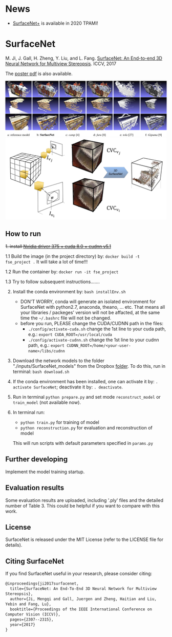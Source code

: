 # News
- [SurfaceNet+](https://github.com/mjiUST/SurfaceNet-plus) is available in 2020 TPAMI!

# SurfaceNet

M. Ji, J. Gall, H. Zheng, Y. Liu, and L. Fang. [SurfaceNet: An End-to-end 3D Neural Network for Multiview Stereopsis](https://www.researchgate.net/publication/318920947_SurfaceNet_An_End-to-end_3D_Neural_Network_for_Multiview_Stereopsis). ICCV, 2017

The [poster pdf](https://www.researchgate.net/publication/321126305_ICCV2017_SurfaceNet_poster) is also available.

![SurfaceNet experiment results](app/figures/experiment.png?raw=true "SurfaceNet experiment results")
![SurfaceNet pipeline](app/figures/pipeline.png?raw=true "SurfaceNet pipeline")

## How to run

~~1. install [Nvidia driver 375 + cuda 8.0 + cudnn v5.1](https://github.com/mjiUST/driver_cuda_cudnn)~~

1.1 Build the image (in the project directory) by: `docker build -t fse_project .`   It will take a lot of time!!!

1.2 Run the container by: `docker run -it fse_project`

1.3 Try to follow subsequent instructions.......

2. Install the conda environment by: `bash installEnv.sh`
    * DON'T WORRY, conda will generate an isolated environment for SurfaceNet with python2.7, anaconda, theano, ... etc. That means all your libraries / packeges' version will not be affacted, at the same time the `~/.bashrc` file will not be changed.
    * before you run, PLEASE change the CUDA/CUDNN path in the files: 
        - `./config/activate-cuda.sh` change the 1st line to your cuda path, e.g.: `export CUDA_ROOT=/usr/local/cuda`
        - `./config/activate-cudnn.sh` change the 1st line to your cudnn path, e.g.: `export CUDNN_ROOT=/home/<your-user-name>/libs/cudnn`
3. Download the network models to the folder "./inputs/SurfaceNet_models" from the Dropbox [folder](https://www.dropbox.com/sh/8xs0u57ikj4qfvr/AADRQFQyJfG3WfH7ZvpcWmMKa?dl=0). To do this, run in terminal: `bash download.sh`
4. If the conda environment has been installed, one can activate it by: `. activate SurfaceNet`; deactivate it by: `. deactivate`.
5. Run in terminal `python prepare.py` and set mode `reconstruct_model` or `train_model` (not available now).
6. In terminal run:
    * `python train.py` for training of model
    * `python reconstruction.py` for evaluation and reconstruction of model

    This will run scripts with default parameters specified in `params.py`

## Further developing

Implement the model training startup.

## Evaluation results

Some evaluation results are uploaded, including '.ply' files and the detailed number of Table 3. This could be helpful if you want to compare with this work.

## License

SurfaceNet is released under the MIT License (refer to the LICENSE file for details).

## Citing SurfaceNet

If you find SurfaceNet useful in your research, please consider citing:

    @inproceedings{ji2017surfacenet,
      title={SurfaceNet: An End-To-End 3D Neural Network for Multiview Stereopsis},
      author={Ji, Mengqi and Gall, Juergen and Zheng, Haitian and Liu, Yebin and Fang, Lu},
      booktitle={Proceedings of the IEEE International Conference on Computer Vision (ICCV)},
      pages={2307--2315},
      year={2017}
    }
